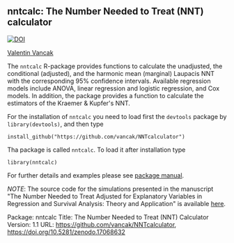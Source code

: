 ## nntcalc: The Number Needed to Treat (NNT) calculator 
[![DOI](https://zenodo.org/badge/DOI/10.5281/zenodo.17068632.svg)](https://doi.org/10.5281/zenodo.17068632)

[Valentin Vancak](https://www.linkedin.com/in/valentin-vancak-0a56227a/?originalSubdomain=il)

The `nntcalc` R-package provides functions to calculate the unadjusted, the conditional (adjusted), and the harmonic mean (marginal) Laupacis NNT with the corresponding 95% confidence intervals. Available regression models include ANOVA, linear regression and logistic regression, and Cox models. In addition, the package provides a function to calculate the estimators of the Kraemer & Kupfer's NNT. 

For the installation of `nntcalc` you need to load first the `devtools` package by `library(devtools)`, and then type

`install_github("https://github.com/vancak/NNTcalculator")`

Tha package is called `nntcalc`. To load it after installation type

`library(nntcalc)`

For further details and examples please see [package manual](https://github.com/vancak/NNTcalculator/blob/main/manual.pdf). 

*NOTE*: The source code for the simulations presented in the manuscript "The Number Needed to Treat Adjusted for Explanatory Variables in Regression and Survival Analysis: Theory and Application" is available [here](https://github.com/vancak/nntx_simulations).


Package: nntcalc
Title: The Number Needed to Treat (NNT) Calculator
Version: 1.1
URL: https://github.com/vancak/NNTcalculator, https://doi.org/10.5281/zenodo.17068632

